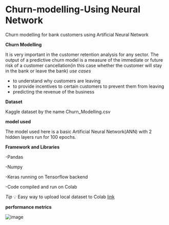 # Churn-modelling-Using Neural Network
Churn modelling for bank customers using Artificial Neural Network

**Churn Modelling** 

It is very important in the customer retention analysis for any sector.
The output of a predictive churn model is a measure of the immediate or future risk of a customer cancellation(in this case whether the customer will stay in the bank or leave the bank)
*use cases*
- to understand why customers are leaving 
- to provide incentives to certain customers to prevent them from leaving
- predicting the revenue of the business

**Dataset** 

Kaggle dataset by the name Churn_Modelling.csv

**model used**

The model used here is a basic Artificial Neural Network(ANN) with 2 hidden layers run for 100 epochs.

**Framework and Libraries** 

-Pandas

-Numpy

-Keras running on Tensorflow backend

-Code compiled and run on Colab
 
*Tip* :bulb:
Easy way to upload local dataset to Colab [link](https://colab.research.google.com/notebooks/io.ipynb)

**performance metrics**

![image](https://github.com/saicodes/Churn-modelling/blob/master/images/image.png)
                         
